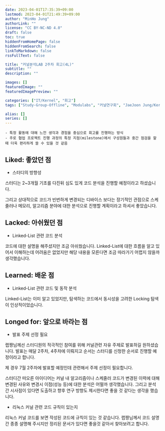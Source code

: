 ```yaml
---
date: 2023-04-01T17:35:39+09:00
lastmod: 2023-04-01T21:49:39+09:00
author: "MinHo Jung"
authorLink: ""
license: "CC BY-NC-ND 4.0"
draft: false
toc: true
hiddenFromHomePage: false
hiddenFromSearch: false
linkToMarkdown: false
rssFullText: false

title: "커널분석LAB 2주차 회고(4L)"
subtitle: ""
description: ""

images: []
featuredImage: ""
featuredImagePreview: ""

categories: ["IT/Kernel", "회고"]
tags: ["Study-Group-Offline", "Modulabs", "커널연구회", "JaeJoon Jung/KernelLab"]

alias: []
series: []
---
```


```
- 특정 활동에 대해 느낀 생각과 경험을 중심으로 회고를 진행하는 방식
- 주로 협업 프로젝트 진행 과정의 특정 지점(milestone)에서 구성원들과 중간 점검을 할 때 더욱 편리하게 쓸 수 있을 것 같음
```

## Liked: 좋았던 점
- 스터디의 방향성

스터디는 2~3개월 기초를 다진뒤 심도 있게 코드 분석을 진행할 예정이라고 하셨습니다.

그리고 상대적으로 코드가 빈번하게 변경되는 디바이스 보다는 장기적인 관점으로 스케줄러나 메모리, 알고리즘 분야에 대한 분석으로 진행할 계획이라고 하셔서 좋았습니다.




## Lacked: 아쉬웠던 점
- Linked-List 관련 코드 분석

코드에 대한 설명을 해주셨지만 조금 아쉬웠습니다. Linked-List에 대한 흐름을 알고 있어서 이해하는데 어려움은 없었지만 해당 내용을 모른다면 조금 따라가기 어렵지 않을까 생각했습니다.




## Learned: 배운 점
- Linked-List 관련 코드 및 동작 분석

Linked-List는 이미 알고 있었지만, 탐색하는 코드에서 동시성을 고려한 Locking 탐색이 인상적이었습니다.




## Longed for: 앞으로 바라는 점
- 발표 주제 선정 필요

랩짱님께선 스터디원의 적극적인 참여를 위해 커널관련 자유 주제로 발표하길 원하셨습니다. 발표는 매달 2주차, 4주차에 이뤄지고 순서는 스터디를 신청한 순서로 진행할 예정이라고 합니다. 

제 경우 7월 2주차에 발표할 예정인데 관련해서 주제 선정이 필요합니다. 

스터디간 떠오른 아이디어는 커널 내 알고리즘이나 스케줄러 코드가 변경된 이력에 대해 변경된 사유와 변경시 이점(성능 등)에 대한 분석은 어떨까 생각했습니다. 그리고 분석간 시사점이 있다면 도출하고 향후 연구 방향도 제시한다면 좋을 것 같다는 생각을 했습니다.



- 리눅스 커널 관련 코드 규칙이 있는지

리눅스 커널 코드를 보면 작성된 코드에 규칙이 있는 것 같습니다. 랩짱님께서 코드 설명간 종종 설명해 주시지만 정리된 문서가 있다면 좋을것 같아서 찾아보려고 합니다.



